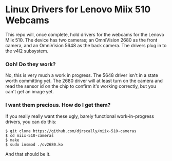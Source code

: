 # Linux Drivers for Lenovo Miix 510 Webcams

This repo will, once complete, hold drivers for the webcams for the Lenovo Miix 510. The device has two cameras; an OmniVision 2680 as the front camera, and an OmniVision 5648 as the back camera. The drivers plug in to the v4l2 subsystem.

### Ooh! Do they work?

No, this is very much a work in progress. The 5648 driver isn't in a state worth committing yet. The 2680 driver will at least turn on the camera and read the sensor id on the chip to confirm it's working correctly, but you can't get an image yet.

### I want them precious. How do I get them?

If you really really want these ugly, barely functional work-in-progress drivers, you can do this:

```
$ git clone https://github.com/djrscally/miix-510-cameras  
$ cd miix-510-cameras  
$ make
$ sudo insmod ./ov2680.ko
```

And that should be it.

